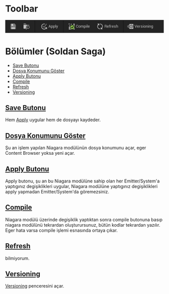 # Toolbar
<img src="../../../Dosyalar/Niagara_Module_Editor_Toolbar.jpg">



# Bölümler (Soldan Saga)

* [Save Butonu](#save-butonu)
* [Dosya Konumunu Göster](#dosya-konumunu-g%C3%B6ster)
* [Apply Butonu](#apply-butonu)
* [Compile](#compile)
* [Refresh](#refresh)
* [Versioning](#versioning)




## [Save Butonu]()
Hem [Apply](#apply-butonu) uygular hem de dosyayı kaydeder.

## [Dosya Konumunu Göster]()
Şu an işlem yapılan Niagara modülünün dosya konumunu açar, eger Content Browser yoksa yeni açar.

## [Apply Butonu]()
Apply butonu, şu an bu Niagara modülüne sahip olan her Emitter/System'a yaptıgınız degişiklikleri uygular, Niagara modülüne yaptıgınız degişiklikleri apply yapmadan Emitter/System'da göremezsiniz.

## [Compile]()
Niagara modülü üzerinde degişiklik yaptıktan sonra compile butonuna basıp niagara modülünü tekrardan oluşturursunuz, bütün kodlar tekrardan yazılır. Eger hata varsa compile işlemi esnasında ortaya çıkar.

## [Refresh]()
bilmiyorum.

## [Versioning]()
[Versioning](../Versioning) penceresini açar.
